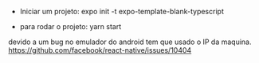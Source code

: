 - Iniciar um projeto:
 expo init -t expo-template-blank-typescript 

 - para rodar o projeto:
  yarn start

  devido a um bug no emulador do android tem que usado o IP da maquina.
  https://github.com/facebook/react-native/issues/10404
  
